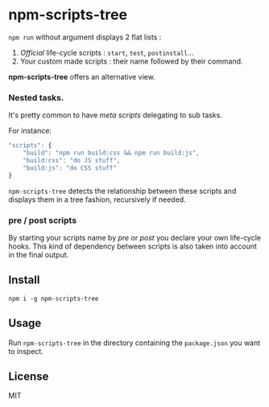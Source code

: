 # npm-scripts-tree

`npm run` without argument displays 2 flat lists :

  1. *Official* life-cycle scripts : `start`, `test`, `postinstall`…
  2. Your custom made scripts : their name followed by their command.

**npm-scripts-tree** offers an alternative view.

### Nested tasks.

It's pretty common to have *meta scripts* delegating to sub tasks.

For instance:

```js
"scripts": {
	"build": "npm run build:css && npm run build:js",
	"build:css": "do JS stuff",
	"build:js": "do CSS stuff"
}
```

`npm-scripts-tree` detects the relationship between these scripts and displays them in a tree fashion, recursively if needed.

### pre / post scripts

By starting your scripts name by *pre* or *post* you declare your own life-cycle hooks. This kind of dependency between scripts is also taken into account in the final output.

## Install

`npm i -g npm-scripts-tree`

## Usage

Run `npm-scripts-tree` in the directory containing the `package.json` you want to inspect.

## License

MIT
